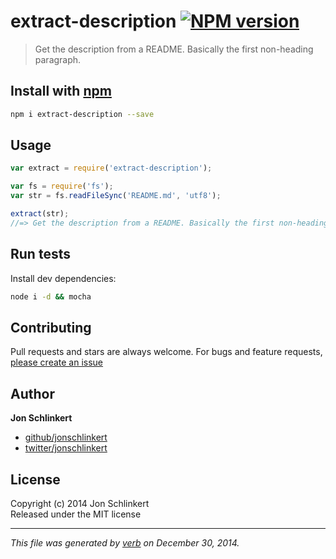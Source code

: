 # extract-description [![NPM version](https://badge.fury.io/js/extract-description.svg)](http://badge.fury.io/js/extract-description)

> Get the description from a README. Basically the first non-heading paragraph.

## Install with [npm](npmjs.org)

```bash
npm i extract-description --save
```

## Usage

```js
var extract = require('extract-description');

var fs = require('fs');
var str = fs.readFileSync('README.md', 'utf8');

extract(str);
//=> Get the description from a README. Basically the first non-heading paragraph.
```

## Run tests

Install dev dependencies:

```bash
node i -d && mocha
```

## Contributing
Pull requests and stars are always welcome. For bugs and feature requests, [please create an issue](https://github.com/jonschlinkert/extract-description/issues)

## Author

**Jon Schlinkert**
 
+ [github/jonschlinkert](https://github.com/jonschlinkert)
+ [twitter/jonschlinkert](http://twitter.com/jonschlinkert) 

## License
Copyright (c) 2014 Jon Schlinkert  
Released under the MIT license

***

_This file was generated by [verb](https://github.com/assemble/verb) on December 30, 2014._
